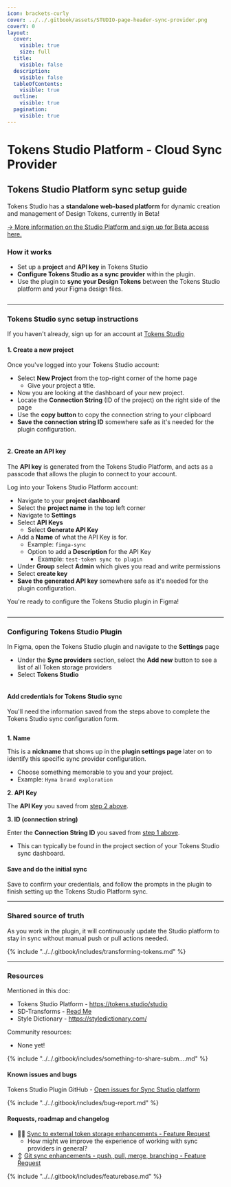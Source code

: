 ```yaml
---
icon: brackets-curly
cover: ../../.gitbook/assets/STUDIO-page-header-sync-provider.png
coverY: 0
layout:
  cover:
    visible: true
    size: full
  title:
    visible: false
  description:
    visible: false
  tableOfContents:
    visible: true
  outline:
    visible: true
  pagination:
    visible: true
---
```


# Tokens Studio Platform - Cloud Sync Provider

## Tokens Studio Platform sync setup guide

Tokens Studio has a **standalone web-based platform** for dynamic creation and management of Design Tokens, currently in Beta!

[→ More information on the Studio Platform and sign up for Beta access here.](https://tokens.studio/studio)



### How it works

* Set up a **project** and **API key** in Tokens Studio
* **Configure Tokens Studio as a sync provider** within the plugin.
* Use the plugin to **sync your Design Tokens** between the Tokens Studio platform and your Figma design files.

<figure><img src="../../.gitbook/assets/sync-studio-platform-header.png" alt=""><figcaption></figcaption></figure>

***

### Tokens Studio sync setup instructions

If you haven't already, sign up for an account at [Tokens Studio](https://app.tokens.studio/)

#### 1. Create a new project

Once you've logged into your Tokens Studio account:

* Select **New Project** from the top-right corner of the home page
  * Give your project a title.
* Now you are looking at the dashboard of your new project.
* Locate the **Connection String** (ID of the project) on the right side of the page
* Use the **copy button** to copy the connection string to your clipboard
* **Save the connection string ID** somewhere safe as it's needed for the plugin configuration.

<figure><img src="../../.gitbook/assets/sync-studio-ConnectionStringID-v2-0 1.png" alt=""><figcaption></figcaption></figure>

#### 2. Create an API key

The **API key** is generated from the Tokens Studio Platform, and acts as a passcode that allows the plugin to connect to your account.

Log into your Tokens Studio Platform account:

* Navigate to your **project dashboard**
* Select the **project name** in the top left corner
* Navigate to **Settings**
* Select **API Keys**
  * Select **Generate API Key**
* Add a **Name** of what the API Key is for.
  * Example: `fimga-sync`
  * Option to add a **Description** for the API Key
    * Example: `test-token sync to plugin`
* Under **Group** select **Admin** which gives you read and write permissions
* Select **create key**
* **Save the generated API key** somewhere safe as it's needed for the plugin configuration.

You're ready to configure the Tokens Studio plugin in Figma!

<figure><img src="../../.gitbook/assets/sync-studio-API Key-v2-0.png" alt=""><figcaption></figcaption></figure>

***

### Configuring Tokens Studio Plugin

In Figma, open the Tokens Studio plugin and navigate to the **Settings** page

* Under the **Sync providers** section, select the **Add new** button to see a list of all Token storage providers
* Select **Tokens Studio**

<figure><img src="../../.gitbook/assets/settings-page-studioplatform-v2-0.png" alt=""><figcaption></figcaption></figure>

#### Add credentials for Tokens Studio sync

You'll need the information saved from the steps above to complete the Tokens Studio sync configuration form.

<figure><img src="../../.gitbook/assets/sync-studio-annotated-v2-0.png" alt=""><figcaption></figcaption></figure>

**1. Name**

This is a **nickname** that shows up in the **plugin settings page** later on to identify this specific sync provider configuration.

* Choose something memorable to you and your project.
* Example: `Hyma brand exploration`



**2. API Key**

The **API Key** you saved from [step 2 above](sync-cloud-studio-platform.md#id-2.-create-an-api-key).



**3. ID (connection string)**

Enter the **Connection String ID** you saved from [step 1 above](sync-cloud-studio-platform.md#id-1.-create-a-new-project).

* This can typically be found in the project section of your Tokens Studio sync dashboard.



#### Save and do the initial sync

Save to confirm your credentials, and follow the prompts in the plugin to finish setting up the Tokens Studio Platform sync.

***

### Shared source of truth

As you work in the plugin, it will continuously update the Studio platform to stay in sync without manual push or pull actions needed.

{% include "../../.gitbook/includes/transforming-tokens.md" %}

***

### Resources

Mentioned in this doc:

* Tokens Studio Platform - https://tokens.studio/studio
* SD-Transforms - [Read Me](https://github.com/tokens-studio/sd-transforms#readme)
* Style Dictionary - https://styledictionary.com/



Community resources:

* None yet!

{% include "../../.gitbook/includes/something-to-share-subm....md" %}



#### Known issues and bugs

Tokens Studio Plugin GitHub - [Open issues for Sync Studio platform](https://github.com/tokens-studio/figma-plugin/labels/sync%20tokens%20studio%20\(beta\))

{% include "../../.gitbook/includes/bug-report.md" %}



#### Requests, roadmap and changelog

* 🧑‍💻 [Sync to external token storage enhancements - Feature Request](https://tokensstudio.featurebase.app/p/sync-external-storage-enhancements)
  * How might we improve the experience of working with sync providers in general?
* ↕️ [Git sync enhancements - push, pull, merge, branching - Feature Request](https://feedback.tokens.studio/p/git-sync-enhancements)

{% include "../../.gitbook/includes/featurebase.md" %}
